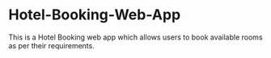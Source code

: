 # Hotel-Booking-Web-App
This is a Hotel Booking web app which allows users to book available rooms as per their requirements.
